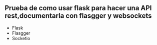## Prueba de como usar flask para hacer una API rest,documentarla con flasgger y websockets

* Flask
* Flasgger
* Socketio